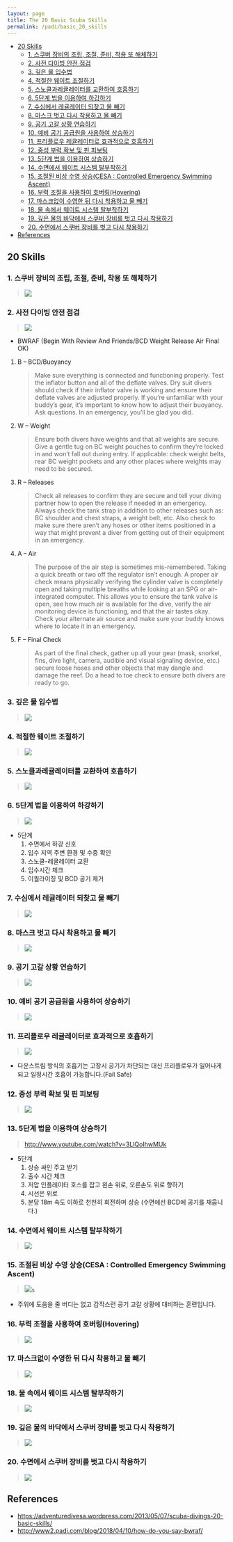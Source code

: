 ```yaml
---
layout: page
title: The 20 Basic Scuba Skills
permalink: /padi/basic_20_skills
---
```


<!-- TOC -->

- [20 Skills](#20-skills)
    - [1. 스쿠버 장비의 조립, 조절, 준비, 착용 또 해체하기](#1-스쿠버-장비의-조립-조절-준비-착용-또-해체하기)
    - [2. 사전 다이빙 안전 점검](#2-사전-다이빙-안전-점검)
    - [3. 깊은 물 입수법](#3-깊은-물-입수법)
    - [4. 적절한 웨이트 조절하기](#4-적절한-웨이트-조절하기)
    - [5. 스노클과레귤레이터를 교환하여 호흡하기](#5-스노클과레귤레이터를-교환하여-호흡하기)
    - [6. 5단계 법을 이용하여 하강하기](#6-5단계-법을-이용하여-하강하기)
    - [7. 수심에서 레귤레이터 되찾고 물 빼기](#7-수심에서-레귤레이터-되찾고-물-빼기)
    - [8. 마스크 벗고 다시 착용하고 물 빼기](#8-마스크-벗고-다시-착용하고-물-빼기)
    - [9. 공기 고갈 상황 연습하기](#9-공기-고갈-상황-연습하기)
    - [10. 예비 공기 공급원을 사용하여 상승하기](#10-예비-공기-공급원을-사용하여-상승하기)
    - [11. 프리플로우 레귤레이터로 효과적으로 호흡하기](#11-프리플로우-레귤레이터로-효과적으로-호흡하기)
    - [12. 중성 부력 확보 및 핀 피보팅](#12-중성-부력-확보-및-핀-피보팅)
    - [13. 5단계 법을 이용하여 상승하기](#13-5단계-법을-이용하여-상승하기)
    - [14. 수면에서 웨이트 시스템 탈부착하기](#14-수면에서-웨이트-시스템-탈부착하기)
    - [15. 조절된 비상 수영 상승(CESA : Controlled Emergency Swimming Ascent)](#15-조절된-비상-수영-상승cesa--controlled-emergency-swimming-ascent)
    - [16. 부력 조절을 사용하여 호버링(Hovering)](#16-부력-조절을-사용하여-호버링hovering)
    - [17. 마스크없이 수영한 뒤 다시 착용하고 물 빼기](#17-마스크없이-수영한-뒤-다시-착용하고-물-빼기)
    - [18. 물 속에서 웨이트 시스템 탈부착하기](#18-물-속에서-웨이트-시스템-탈부착하기)
    - [19. 깊은 물의 바닥에서 스쿠버 장비를 벗고 다시 착용하기](#19-깊은-물의-바닥에서-스쿠버-장비를-벗고-다시-착용하기)
    - [20. 수면에서 스쿠버 장비를 벗고 다시 착용하기](#20-수면에서-스쿠버-장비를-벗고-다시-착용하기)
- [References](#references)

<!-- /TOC -->
## 20 Skills
### 1. 스쿠버 장비의 조립, 조절, 준비, 착용 또 해체하기 
> [![](https://img.youtube.com/vi/aJKCH1ugMpI/0.jpg)](https://www.youtube.com/watch?v=aJKCH1ugMpI)

### 2. 사전 다이빙 안전 점검
> [![](https://img.youtube.com/vi/5gI2iMYWrVY/0.jpg)](https://www.youtube.com/watch?v=5gI2iMYWrVY)
* BWRAF (Begin With Review And Friends/BCD Weight Release Air Final OK)
1. B – BCD/Buoyancy
    > Make sure everything is connected and functioning properly. Test the inflator button and all of the deflate valves. Dry suit divers should check if their inflator valve is working and ensure their deflate valves are adjusted properly.
    > If you’re unfamiliar with your buddy’s gear, it’s important to know how to adjust their buoyancy. Ask questions. In an emergency, you’ll be glad you did.

2. W – Weight
    > Ensure both divers have weights and that all weights are secure. Give a gentle tug on BC weight pouches to confirm they’re locked in and won’t fall out during entry. If applicable: check weight belts, rear BC weight pockets and any other places where weights may need to be secured.

3. R – Releases
    > Check all releases to confirm they are secure and tell your diving partner how to open the release if needed in an emergency. Always check the tank strap in addition to other releases such as: BC shoulder and chest straps, a weight belt, etc. Also check to make sure there aren’t any hoses or other items positioned in a way that might prevent a diver from getting out of their equipment in an emergency.

4. A – Air
    > The purpose of the air step is sometimes mis-remembered. Taking a quick breath or two off the regulator isn’t enough. A proper air check means physically verifying the cylinder valve is completely open and taking multiple breaths while looking at an SPG or air-integrated computer. This allows you to ensure the tank valve is open, see how much air is available for the dive, verify the air monitoring device is functioning, and that the air tastes okay. Check your alternate air source and make sure your buddy knows where to locate it in an emergency.

5. F – Final Check
    > As part of the final check, gather up all your gear (mask, snorkel, fins, dive light, camera, audible and visual signaling device, etc.) secure loose hoses and other objects that may dangle and damage the reef. Do a head to toe check to ensure both divers are ready to go.

### 3. 깊은 물 입수법 
> [![](https://img.youtube.com/vi/3JsAxBDAkKg/0.jpg)](https://www.youtube.com/watch?v=3JsAxBDAkKg)

### 4. 적절한 웨이트 조절하기 
> [![](https://img.youtube.com/vi/uW8A2t59rfU/0.jpg)](https://www.youtube.com/watch?v=uW8A2t59rfU)

### 5. 스노클과레귤레이터를 교환하여 호흡하기 
> [![](https://img.youtube.com/vi/fklYMgRwCrE/0.jpg)](https://www.youtube.com/watch?v=fklYMgRwCrE)

### 6. 5단계 법을 이용하여 하강하기 
> [![](https://img.youtube.com/vi/Db_n8BY2xss/0.jpg)](https://www.youtube.com/watch?v=Db_n8BY2xss)
* 5단계
    1. 수면에서 하강 신호
    2. 입수 지역 주변 환경 및 수중 확인
    3. 스노클-레귤레이터 교환 
    4. 입수시간 체크
    5. 이퀄라이징 및 BCD 공기 제거 

### 7. 수심에서 레귤레이터 되찾고 물 빼기 
> [![](https://img.youtube.com/vi/drqRGj1Vixw/0.jpg)](https://www.youtube.com/watch?v=drqRGj1Vixw)

### 8. 마스크 벗고 다시 착용하고 물 빼기 
> [![](https://img.youtube.com/vi/ZkjjU2PW47M/0.jpg)](https://www.youtube.com/watch?v=ZkjjU2PW47M)

### 9. 공기 고갈 상황 연습하기 
> [![](https://img.youtube.com/vi/tsvNIGjTZOI/0.jpg)](https://www.youtube.com/watch?v=tsvNIGjTZOI)

### 10. 예비 공기 공급원을 사용하여 상승하기 
> [![](https://img.youtube.com/vi/CBrekG9McDk/0.jpg)](https://www.youtube.com/watch?v=CBrekG9McDk)

### 11. 프리플로우 레귤레이터로 효과적으로 호흡하기 
> [![](https://img.youtube.com/vi/W7mnnEa023Q/0.jpg)](https://www.youtube.com/watch?v=W7mnnEa023Q)
* 다운스트림 방식의 호흡기는 고장시 공기가 차단되는 대신 프리플로우가 일어나게되고 일정시간 호흡이 가능합니다.(Fail Safe)


### 12. 중성 부력 확보 및 핀 피보팅
> [![](https://img.youtube.com/vi/FXdS3nSl6os/0.jpg)](https://www.youtube.com/watch?v=FXdS3nSl6os)

### 13. 5단계 법을 이용하여 상승하기 
> http://www.youtube.com/watch?v=3LlQoIhwMUk
* 5단계
    1. 상승 싸인 주고 받기
    2. 출수 시간 체크
    3. 저압 인플레이터 호스를 잡고 왼손 위로, 오른손도 위로 향하기
    4. 시선은 위로
    5. 분당 18m 속도 이하로 천천히 회전하며 상승 (수면에선 BCD에 공기를 채웁니다.) 

### 14. 수면에서 웨이트 시스템 탈부착하기 
> [![](https://img.youtube.com/vi/3LlQoIhwMUk/0.jpg)](https://www.youtube.com/watch?v=3LlQoIhwMUk)

### 15. 조절된 비상 수영 상승(CESA : Controlled Emergency Swimming Ascent) 
> [![](http://img.youtube.com/vi/lFYezmhwnZo/0.jpg)](https://www.youtube.com/watch?v=lFYezmhwnZo)s
* 주위에 도움을 줄 버디는 없고 갑작스런 공기 고갈 상황에 대비하는 훈련입니다. 

### 16. 부력 조절을 사용하여 호버링(Hovering) 
> [![](https://img.youtube.com/vi/vPR-FkCiLZs/0.jpg)](https://www.youtube.com/watch?v=vPR-FkCiLZs)

### 17. 마스크없이 수영한 뒤 다시 착용하고 물 빼기 
> [![](https://img.youtube.com/vi/yN8m9tr8UWY/0.jpg)](https://www.youtube.com/watch?v=yN8m9tr8UWY)

### 18. 물 속에서 웨이트 시스템 탈부착하기 
> [![](https://img.youtube.com/vi/pkCE1Rbj57s/0.jpg)](https://www.youtube.com/watch?v=pkCE1Rbj57s)

### 19. 깊은 물의 바닥에서 스쿠버 장비를 벗고 다시 착용하기 
> [![](https://img.youtube.com/vi/iZTNo6rbEwQ/0.jpg)](https://www.youtube.com/watch?v=iZTNo6rbEwQ)

### 20. 수면에서 스쿠버 장비를 벗고 다시 착용하기 
> [![](https://img.youtube.com/vi/A2ZAs213PHU/0.jpg)](https://www.youtube.com/watch?v=A2ZAs213PHU)


## References
* https://adventuredivesa.wordpress.com/2013/05/07/scuba-divings-20-basic-skills/
* http://www2.padi.com/blog/2018/04/10/how-do-you-say-bwraf/

